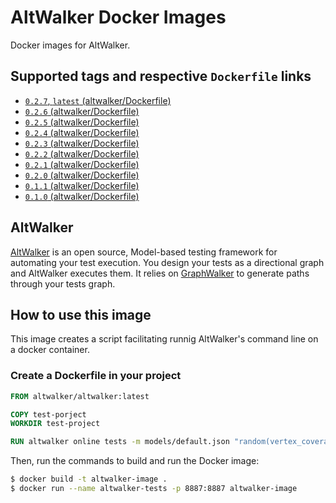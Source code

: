 # AltWalker Docker Images

Docker images for AltWalker.

## Supported tags and respective `Dockerfile` links

* [`0.2.7`, `latest` (altwalker/Dockerfile)](https://gitlab.com/altom/altwalker/docker-images/blob/master/altwalker/Dockerfile)
* [`0.2.6` (altwalker/Dockerfile)](https://gitlab.com/altom/altwalker/docker-images/blob/master/altwalker/Dockerfile)
* [`0.2.5` (altwalker/Dockerfile)](https://gitlab.com/altom/altwalker/docker-images/blob/master/altwalker/Dockerfile)
* [`0.2.4` (altwalker/Dockerfile)](https://gitlab.com/altom/altwalker/docker-images/blob/master/altwalker/Dockerfile)
* [`0.2.3` (altwalker/Dockerfile)](https://gitlab.com/altom/altwalker/docker-images/blob/master/altwalker/Dockerfile)
* [`0.2.2` (altwalker/Dockerfile)](https://gitlab.com/altom/altwalker/docker-images/blob/master/altwalker/Dockerfile)
* [`0.2.1` (altwalker/Dockerfile)](https://gitlab.com/altom/altwalker/docker-images/blob/master/altwalker/Dockerfile)
* [`0.2.0` (altwalker/Dockerfile)](https://gitlab.com/altom/altwalker/docker-images/blob/master/altwalker/Dockerfile)
* [`0.1.1` (altwalker/Dockerfile)](https://gitlab.com/altom/altwalker/docker-images/blob/master/altwalker/Dockerfile)
* [`0.1.0` (altwalker/Dockerfile)](https://gitlab.com/altom/altwalker/docker-images/blob/master/altwalker/Dockerfile)

## AltWalker

[AltWalker](https://altom.gitlab.io/altwalker/altwalker) is an open source, Model-based testing framework for automating your test execution. You design your tests as a directional graph and AltWalker executes them. It relies on [GraphWalker](http://graphwalker.github.io/) to generate paths through your tests graph.

## How to use this image

This image creates a script facilitating runnig AltWalker's command line on a docker container.

### Create a Dockerfile in your project

```dockerfile
FROM altwalker/altwalker:latest

COPY test-porject
WORKDIR test-project

RUN altwalker online tests -m models/default.json "random(vertex_coverage(100))"
```

Then, run the commands to build and run the Docker image:

```bash
$ docker build -t altwalker-image .
$ docker run --name altwalker-tests -p 8887:8887 altwalker-image
```